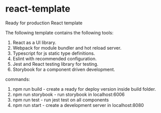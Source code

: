 # react-template
Ready for production React template

The following template contains the following tools:
1. React as a UI library.
2. Webpack for module bundler and hot reload server.
3. Typescript for js static type definitions.
4. Eslint with recommended configuration.
5. Jest and React testing library for testing.
6. Storybook for a component driven development.

commands:
1. npm run build - create a ready for deploy version inside build folder.
2. npm run storybook - run storybook in localhost:6006
3. npm run test - run jest test on all components
4. npm run start - create a development server in localhost:8080

